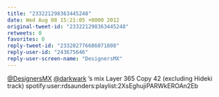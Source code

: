 ```yaml
---
title: "233221298363445248"
date: Wed Aug 08 15:21:05 +0000 2012
original-tweet-id: "233221298363445248"
retweets: 0
favorites: 0
reply-tweet-id: "233202776686071808"
reply-user-id: "243675646"
reply-user-screen-name: "DesignersMX"
---
```

<a href="https://twitter.com/DesignersMX">@DesignersMX</a> <a href="https://twitter.com/darkwark">@darkwark</a> ’s mix Layer 365 Copy 42 (excluding Hideki track) spotify:user:rdsaunders:playlist:2XsEghujiPARWkEROAn2Eb
